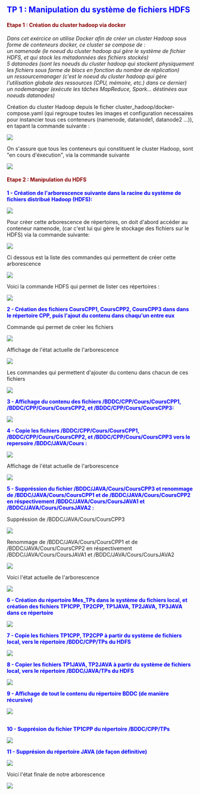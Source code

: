 <h2 style="color:blue">TP 1 : Manipulation du système de fichiers HDFS</h2>

<h4 style="color:darkred">Etape 1 : Création du cluster hadoop via docker</h4>
<i>
	Dans cet exércice on utilise Docker afin de créer un cluster Hadoop sous forme de conteneurs docker, ce cluster se compose de : 
	<br />
	un namenode (le noeud du cluster hadoop qui gère le système de fichier HDFS, et qui stock les métadonnées des fichiers stockés)
	<br />
	5 datanodes (sont les noeuds du cluster hadoop qui stockent physiquement les fichiers sous forme de blocs en fonction du nombre de réplication)
	<br />
	un ressourcemanager (c'est le noeud du cluster hadoop qui gère l'utilisation globale des ressources (CPU, mémoire, etc.) dans ce dernier)
	<br />
	un nodemanager (exécute les tâches MapReduce, Spark... déstinées aux noeuds datanodes)
</i>
<p>
	Création du cluster Hadoop depuis le ficher cluster_hadoop/docker-compose.yaml (qui regroupe toutes les images et configuration 
	necessaires pour instancier tous ces conteneurs (namenode, datanode1, datanode2 ...)), en tapant la commande suivante :
</p>
<img src="./imgs/1.png">
<p>
	On s'assure que tous les conteneurs qui constituent le cluster Hadoop, sont "en cours d'éxecution", via la commande suivante
</p>
<img src="./imgs/2.png">
<br/>
<h4 style="color:darkred">Etape 2 : Manipulation du HDFS</h4>
<p style="color:blue"><b>1 - Création de l'arborescence suivante dans la racine du système de fichiers distribué Hadoop (HDFS): </b></p>
<img src="./imgs/arborescence.png">
<p>
	Pour créer cette arborescence de répertoires, on doit d'abord accéder au conteneur namenode, (car c'est lui qui gère le stockage
	des fichiers sur le HDFS) via la commande suivante:	
</p>
<img src="./imgs/3.png">
<p>
	Ci dessous est la liste des commandes qui permettent de créer cette arborescence
</p>
<img src="./imgs/4.png">
<p>
	Voici la commande HDFS qui permet de lister ces répertoires :
</p>
<img src="./imgs/5.png">
<br/>
<p style="color:blue">
	<b>
		2 - Création des fichiers CoursCPP1, CoursCPP2, CoursCPP3 dans dans le répertoire CPP, puis l'ajout du contenu 
		dans chaqu'un entre eux
	</b>
</p>
<p>Commande qui permet de créer les fichiers</p>
<img src="./imgs/6.png">

<p>Affichage de l'état actuelle de l'arborescence</p>
<img src="./imgs/7.png">

<p>Les commandes qui permettent d'ajouter du contenu dans chacun de ces fichiers</p>
<img src="./imgs/8.png">

<br />

<p style="color:blue"><b>
	3 - Affichage du contenu des fichiers /BDDC/CPP/Cours/CoursCPP1, /BDDC/CPP/Cours/CoursCPP2, et /BDDC/CPP/Cours/CoursCPP3: </b>
</p>
<img src="./imgs/9.png">


<br />
<p style="color:blue">
	<b>
		4 - Copie les fichiers /BDDC/CPP/Cours/CoursCPP1, /BDDC/CPP/Cours/CoursCPP2, et /BDDC/CPP/Cours/CoursCPP3 vers le repersoire
		/BDDC/JAVA/Cours : 
	</b>
</p>
<img src="./imgs/10.png">

<p>Affichage de l'état actuelle de l'arborescence</p>
<img src="./imgs/11.png">

<br />
<p style="color:blue">
	<b>
		5 - Suppréssion du fichier /BDDC/JAVA/Cours/CoursCPP3 et renommage de /BDDC/JAVA/Cours/CoursCPP1 et de /BDDC/JAVA/Cours/CoursCPP2
		en réspectivement /BDDC/JAVA/Cours/CoursJAVA1 et /BDDC/JAVA/Cours/CoursJAVA2 : 
	</b>
</p>
<p>Suppréssion de /BDDC/JAVA/Cours/CoursCPP3</p>
<img src="./imgs/12.png">

<p>Renommage de /BDDC/JAVA/Cours/CoursCPP1 et de /BDDC/JAVA/Cours/CoursCPP2 en réspectivement /BDDC/JAVA/Cours/CoursJAVA1 et /BDDC/JAVA/Cours/CoursJAVA2</p>
<img src="./imgs/13.png">

<p>Voici l'état actuelle de l'arborescence</p>
<img src="./imgs/14.png">

<br />
<p style="color:blue">
	<b>
		6 - Création du répertoire Mes_TPs dans le système du fichiers local, et création des fichiers TP1CPP, 
		TP2CPP, TP1JAVA, TP2JAVA, TP3JAVA dans ce répertoire
	</b>
</p>
<img src="./imgs/15.png">

<br />
<p style="color:blue">
	<b>
		7 - Copie les fichiers TP1CPP, TP2CPP à partir du système de fichiers local, vers le répertoire /BDDC/CPP/TPs du HDFS
	</b>
</p>
<img src="./imgs/16.png">
<br />
<p style="color:blue">
	<b>
		8 - Copier les fichiers TP1JAVA, TP2JAVA à partir du système de fichiers local, vers le répertoire /BDDC/JAVA/TPs du HDFS
	</b>
</p>
<img src="./imgs/17.png">
<br />

<p style="color:blue">
	<b>
		9 - Affichage de tout le contenu du répertoire BDDC (de manière récursive)
	</b>
</p>
<img src="./imgs/18.png">
<br />

<br />

<p style="color:blue">
	<b>
		10 - Supprésion du fichier TP1CPP du répertoire /BDDC/CPP/TPs
	</b>
</p>
<img src="./imgs/19.png">
<br />

<p style="color:blue">
	<b>
		11 - Supprésion du répertoire JAVA (de façon définitive)
	</b>
</p>
<img src="./imgs/20.png">

<br />
<p>Voici l'état finale de notre arborescence<p>
<img src="./imgs/21.png">
